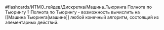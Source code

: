 #flashcards/ИТМО_гейдев/Дискретка/Машина_Тьюринга
Полнота по Тьюрингу
?
Полнота по Тьюрингу - возможность вычислить на [[Машина Тьюринга|машине]] любой конечный алгоритм, состоящий из элементарных действий.
